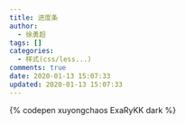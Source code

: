 ```yaml
---
title: 进度条
author:
  - 徐勇超
tags: []
categories:
  - 样式(css/less...)
comments: true
date: 2020-01-13 15:07:33
updated: 2020-01-13 15:07:33
---
```

{% codepen xuyongchaos ExaRyKK dark %}
